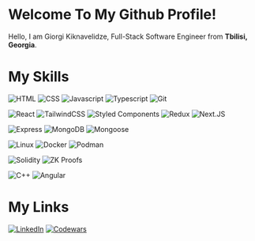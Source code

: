 # Welcome To My Github Profile!

Hello, I am Giorgi Kiknavelidze, Full-Stack Software Engineer from **Tbilisi, Georgia**.

# My Skills

![HTML](https://img.shields.io/badge/HTML-gainsboro?style=for-the-badge&logo=html5&logoColor=black)
![CSS](https://img.shields.io/badge/CSS-gainsboro?style=for-the-badge&logo=css&logoColor=black)
![Javascript](https://img.shields.io/badge/Javascript-gainsboro?style=for-the-badge&logo=javascript&logoColor=black)
![Typescript](https://img.shields.io/badge/Typescript-gainsboro?style=for-the-badge&logo=typescript&logoColor=black)
![Git](https://img.shields.io/badge/Git-gainsboro?style=for-the-badge&logo=git&logoColor=black)

![React](https://img.shields.io/badge/React-gainsboro?style=for-the-badge&logo=react&logoColor=black)
![TailwindCSS](https://img.shields.io/badge/TailwindCSS-gainsboro?style=for-the-badge&logo=tailwindcss&logoColor=black)
![Styled Components](https://img.shields.io/badge/Styled_Components-gainsboro?style=for-the-badge&logo=styledcomponents&logoColor=black)
![Redux](https://img.shields.io/badge/Redux-gainsboro?style=for-the-badge&logo=redux&logoColor=black)
![Next.JS](https://img.shields.io/badge/Next.JS-gainsboro?style=for-the-badge&logo=next.js&logoColor=black)


![Express](https://img.shields.io/badge/Express-gainsboro?style=for-the-badge&logo=express&logoColor=black)
![MongoDB](https://img.shields.io/badge/MongoDB-gainsboro?style=for-the-badge&logo=mongodb&logoColor=black)
![Mongoose](https://img.shields.io/badge/Mongoose-gainsboro?style=for-the-badge&logo=mongoose&logoColor=black)

![Linux](https://img.shields.io/badge/Linux-gainsboro?style=for-the-badge&logo=linux&logoColor=black)
![Docker](https://img.shields.io/badge/Docker-gainsboro?style=for-the-badge&logo=docker&logoColor=black)
![Podman](https://img.shields.io/badge/Podman-gainsboro?style=for-the-badge&logo=podman&logoColor=black)

![Solidity](https://img.shields.io/badge/Solidity-gainsboro?style=for-the-badge&logo=ethereum&logoColor=black)
![ZK Proofs](https://img.shields.io/badge/ZK_Proofs-gainsboro?style=for-the-badge&logo=ethereum&logoColor=black)


![C++](https://img.shields.io/badge/C%2B%2B-gainsboro?style=for-the-badge&logo=c%2B%2B&logoColor=black)
![Angular](https://img.shields.io/badge/Angular-gainsboro?style=for-the-badge&logo=angular&logoColor=black)

# My Links

[![LinkedIn](https://img.shields.io/badge/LinkedIn-gainsboro?style=for-the-badge&logo=linkedin&logoColor=black)](https://www.linkedin.com/in/giorgi-kiknavelidze-550170264/)
[![Codewars](https://img.shields.io/badge/4KYU-Codewars-gainsboro?style=for-the-badge&logo=codewars&logoColor=black&labelColor=silver)](https://www.codewars.com/users/giorgi-kiknavelidze)
